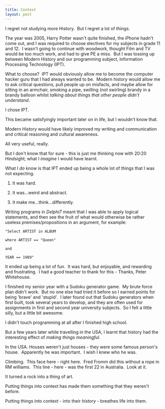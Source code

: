 ```yaml
---
title: Context
layout: post
---
```


I regret not studying more History.  But I regret a lot of things.

The year was 2005, Harry Potter wasn't quite finished, the iPhone hadn't come out, and I was required to choose electives for my subjects in grade 11 and 12.  I wasn't going to continue with woodwork, thought Film and TV would be too much work, and had to give PE a miss.  But I was tossing up between Modern History and our programming subject, Information Processing Technology (IPT).

What to choose?  IPT would obviously allow me to become the computer hacker guru that I had always wanted to be.  Modern history would allow me to ask critical questions, pull people up on misfacts, and maybe allow for sitting in an armchair, smoking a pipe, swilling (not swirling) brandy in a brandy balloon whilst <em>talking about things that other people didn't understand</em>.

I chose IPT.

This became satisfyingly important later on in life, but I wouldn't know that.

Modern History would have likely improved my writing and communication and critical reasoning and cultural awareness.

All very useful, really.

But I don't know that for sure - this is just me thinking now with 20:20 Hindsight; what I _imagine_ I would have learnt.

What I _do_ know is that IPT ended up being a whole lot of things that I was not expecting.

1. It was hard.

2. It was...weird and abstract.

3. It make me...think...differently.

Writing programs in _Delphi7_ meant that I was able to apply logical statements, and then see the fruit of what would otherwise be rather useless premises/propositions in an argument, for example:

```
"Select ARTIST in ALBUM

where ARTIST == "Queen"

and

YEAR == 1989"
```

It ended up being a lot of fun.  It was hard, but enjoyable, and rewarding and frustrating.  I had a good teacher to thank for this - Thanks, Peter Whitehouse.

I finished my senior year with a Sudoku generator game.  My brute force plan didn't work.  But no one else had tried it before so I earned points for being 'brave' and 'stupid'.  I later found out that Sudoku generators when first built, took several years to develop, and they are often used for assignments in first and second year university subjects.  So I felt a little silly, but a little bit awesome.

I didn't touch programming at all after I finished high school.

But a few years later while travelling in the USA, I learnt that history had the interesting effect of <em>making things meaningful</em>.

In the USA. Houses weren't just houses - they were some famous person's house.  Apparently he was important.  I wish I knew who he was.

Climbing.  This face here - right here.  Fred Fromm did this without a rope in RM williams.  This line - here - was the first 22 in Australia.  Look at it.

It turned a rock into a thing of art.

Putting things into context has made them something that they weren't before.

Putting things into context - into their <em>history</em> - breathes life into them.